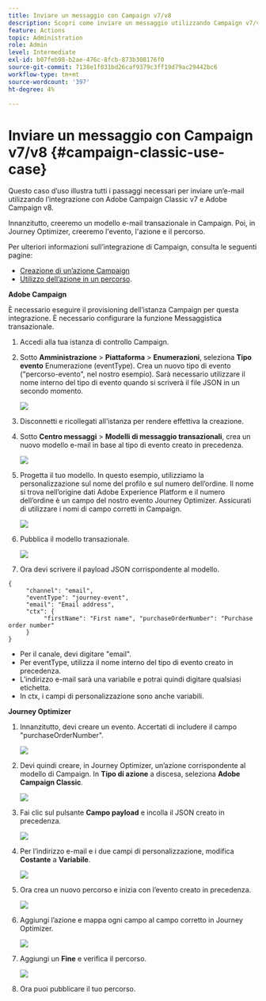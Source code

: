 ```yaml
---
title: Inviare un messaggio con Campaign v7/v8
description: Scopri come inviare un messaggio utilizzando Campaign v7/v8
feature: Actions
topic: Administration
role: Admin
level: Intermediate
exl-id: b07feb98-b2ae-476c-8fcb-873b308176f0
source-git-commit: 7138e1f031bd26caf9379c3ff19d79ac29442bc6
workflow-type: tm+mt
source-wordcount: '397'
ht-degree: 4%

---
```


# Inviare un messaggio con Campaign v7/v8 {#campaign-classic-use-case}

Questo caso d’uso illustra tutti i passaggi necessari per inviare un’e-mail utilizzando l’integrazione con Adobe Campaign Classic v7 e Adobe Campaign v8.

Innanzitutto, creeremo un modello e-mail transazionale in Campaign. Poi, in Journey Optimizer, creeremo l&#39;evento, l&#39;azione e il percorso.

Per ulteriori informazioni sull’integrazione di Campaign, consulta le seguenti pagine:

* [Creazione di un’azione Campaign](../action/acc-action.md)
* [Utilizzo dell’azione in un percorso](../building-journeys/using-adobe-campaign-classic.md).

**Adobe Campaign**

È necessario eseguire il provisioning dell’istanza Campaign per questa integrazione. È necessario configurare la funzione Messaggistica transazionale.

1. Accedi alla tua istanza di controllo Campaign.

1. Sotto **Amministrazione** > **Piattaforma** > **Enumerazioni**, seleziona **Tipo evento** Enumerazione (eventType). Crea un nuovo tipo di evento (&quot;percorso-evento&quot;, nel nostro esempio). Sarà necessario utilizzare il nome interno del tipo di evento quando si scriverà il file JSON in un secondo momento.

   ![](../assets/accintegration-uc-1.png)

1. Disconnetti e ricollegati all’istanza per rendere effettiva la creazione.

1. Sotto **Centro messaggi** > **Modelli di messaggio transazionali**, crea un nuovo modello e-mail in base al tipo di evento creato in precedenza.

   ![](../assets/accintegration-uc-2.png)

1. Progetta il tuo modello. In questo esempio, utilizziamo la personalizzazione sul nome del profilo e sul numero dell’ordine. Il nome si trova nell’origine dati Adobe Experience Platform e il numero dell’ordine è un campo del nostro evento Journey Optimizer. Assicurati di utilizzare i nomi di campo corretti in Campaign.

   ![](../assets/accintegration-uc-3.png)

1. Pubblica il modello transazionale.

   ![](../assets/accintegration-uc-4.png)

1. Ora devi scrivere il payload JSON corrispondente al modello.

```
{
     "channel": "email",
     "eventType": "journey-event",
     "email": "Email address",
     "ctx": {
          "firstName": "First name", "purchaseOrderNumber": "Purchase order number"
     }
}
```

* Per il canale, devi digitare &quot;email&quot;.
* Per eventType, utilizza il nome interno del tipo di evento creato in precedenza.
* L’indirizzo e-mail sarà una variabile e potrai quindi digitare qualsiasi etichetta.
* In ctx, i campi di personalizzazione sono anche variabili.

**Journey Optimizer**

1. Innanzitutto, devi creare un evento. Accertati di includere il campo &quot;purchaseOrderNumber&quot;.

   ![](../assets/accintegration-uc-5.png)

1. Devi quindi creare, in Journey Optimizer, un’azione corrispondente al modello di Campaign. In **Tipo di azione** a discesa, seleziona **Adobe Campaign Classic**.

   ![](../assets/accintegration-uc-6.png)

1. Fai clic sul pulsante **Campo payload** e incolla il JSON creato in precedenza.

   ![](../assets/accintegration-uc-7.png)

1. Per l’indirizzo e-mail e i due campi di personalizzazione, modifica **Costante** a **Variabile**.

   ![](../assets/accintegration-uc-8.png)

1. Ora crea un nuovo percorso e inizia con l’evento creato in precedenza.

   ![](../assets/accintegration-uc-9.png)

1. Aggiungi l’azione e mappa ogni campo al campo corretto in Journey Optimizer.

   ![](../assets/accintegration-uc-10.png)

1. Aggiungi un **Fine** e verifica il percorso.

   ![](../assets/accintegration-uc-11.png)

1. Ora puoi pubblicare il tuo percorso.
